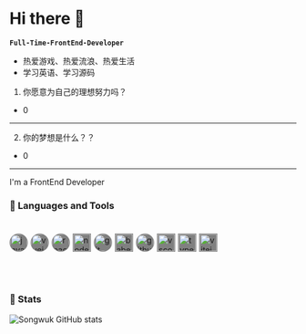 # Hi there :raised_hands:

**`Full-Time-FrontEnd-Developer`**

- 热爱游戏、热爱流浪、热爱生活
- 学习英语、学习源码
1. 你愿意为自己的理想努力吗？
- 0
---
2. 你的梦想是什么？？
- 0
---

I&apos;m a FrontEnd Developer 

### :seedling: Languages and Tools
#
<div style="display:flex; gap:5px">
<div style="background-color: gray; border-radius: 50%;padding: 1px">
  <img style="border-radius: 50%;" align='center' alt='javascript' width='30px' src='https://cdn.jsdelivr.net/gh/devicons/devicon/icons/javascript/javascript-original.svg'>
</div>
<div style="background-color: gray; border-radius: 50%;padding: 1px">
  <img align='center' alt='vuejs' width='30px' style="border-radius: 50%;" src='https://cdn.jsdelivr.net/gh/devicons/devicon/icons/vuejs/vuejs-original.svg'>
</div>
<div style="background-color: gray; border-radius: 50%;padding: 1px">
<img align='center' alt='react' width='30px' style='border-radius: 50%;' src='https://cdn.jsdelivr.net/gh/devicons/devicon/icons/react/react-original-wordmark.svg'>
</div>
<div style="background-color: gray;padding: 1px">
  <img align='center' alt='nodejs' width='30px' src='https://cdn.jsdelivr.net/gh/devicons/devicon/icons/nodejs/nodejs-original.svg'>
</div>
<div style="background-color: gray; border-radius: 50%;padding: 1px">
  <img align='center' alt='git' width='30px' style='border-radius: 50%' src='https://cdn.jsdelivr.net/gh/devicons/devicon/icons/git/git-original.svg'>
</div>
<div style="background-color: gray;padding: 1px">
  <img align='center' alt='babel' width='30px' src='https://cdn.jsdelivr.net/gh/devicons/devicon/icons/babel/babel-original.svg'>
</div>
<div style="background-color: gray; border-radius: 50%;padding: 1px">
<img align='center' alt='github' width='30px' style='border-radius: 50%;' src='https://cdn.jsdelivr.net/gh/devicons/devicon/icons/github/github-original.svg'>
</div>
<div style="background-color: gray;padding: 1px">
<img align='center' alt='vscode' width='30px' src='https://cdn.jsdelivr.net/gh/devicons/devicon/icons/vscode/vscode-original.svg'>
</div>
<div style="background-color: gray;padding: 1px">
  <img align='center' alt='typescript' width='30px' src='https://cdn.jsdelivr.net/gh/devicons/devicon/icons/typescript/typescript-original.svg'>
</div>
<div style="background-color: gray;padding: 1px">
<img align='center' alt='vitejs' width='30px' src='https://cdn.jsdelivr.net/gh/devicons/devicon/icons/vitejs/vitejs-original.svg'>
</div>

</div>
</br>
</br>

#

### :memo: Stats
![Songwuk GitHub stats](https://github-readme-stats.vercel.app/api?username=songwuk&show_icons=true&theme=radical)
